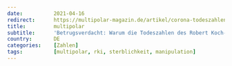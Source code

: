 ```yaml
---
date:          2021-04-16
redirect:      https://multipolar-magazin.de/artikel/corona-todeszahlen-nicht-plausibel
title:         multipolar
subtitle:      'Betrugsverdacht: Warum die Todeszahlen des Robert Koch-Instituts nicht plausibel sind'
country:       DE
categories:    [Zahlen]
tags:          [multipolar, rki, sterblichkeit, manipulation]
---
```

